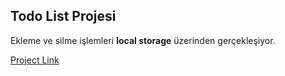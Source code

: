 ## Todo List Projesi
Ekleme ve silme işlemleri **local storage** üzerinden gerçekleşiyor.

[Project Link](https://profound-stardust-d50f49.netlify.app/)


